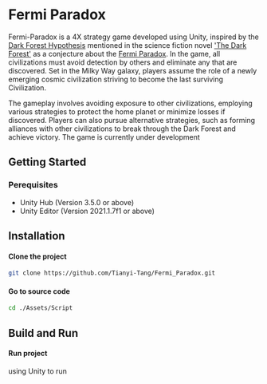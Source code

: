 # Fermi Paradox
Fermi-Paradox is a 4X strategy game developed using Unity, inspired by the <a href="https://en.wikipedia.org/wiki/Dark_forest_hypothesis">Dark Forest Hypothesis</a> mentioned in the science fiction novel <a href="https://en.wikipedia.org/wiki/The_Dark_Forest">'The Dark Forest'</a> as a conjecture about the <a href="https://en.wikipedia.org/wiki/Fermi_paradox">Fermi Paradox</a>. In the game, all civilizations must avoid detection by others and eliminate any that are discovered. Set in the Milky Way galaxy, players assume the role of a newly emerging cosmic civilization striving to become the last surviving Civilization.

The gameplay involves avoiding exposure to other civilizations, employing various strategies to protect the home planet or minimize losses if discovered. Players can also pursue alternative strategies, such as forming alliances with other civilizations to break through the Dark Forest and achieve victory. The game is currently under development

## Getting Started
### Perequisites
- Unity Hub (Version 3.5.0 or above)
- Unity Editor (Version 2021.1.7f1 or above)

## Installation
#### Clone the project
```bash
git clone https://github.com/Tianyi-Tang/Fermi_Paradox.git
```

#### Go to source code
```bash
cd ./Assets/Script
```

## Build and Run
#### Run project
using Unity to run
